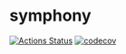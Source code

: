 # symphony

[![Actions Status](https://github.com/abcdabcd987/symphony/workflows/CI/badge.svg)](https://github.com/abcdabcd987/symphony/actions)
[![codecov](https://codecov.io/gh/abcdabcd987/symphony/branch/master/graph/badge.svg)](https://codecov.io/gh/abcdabcd987/symphony/)
